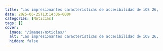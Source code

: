 ```yaml
---
title: "Las impresionantes características de accesibilidad de iOS 26, por Jon Ander Orcera"
date: 2025-06-25T13:14:06+0000
categories: [Noticias]
tags: []
cover:
  image: "/images/noticias/"
  alt: "Las impresionantes características de accesibilidad de iOS 26, por Jon Ander Orcera"
  hidden: false
---
```



